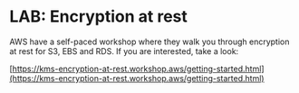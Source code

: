 # LAB: Encryption at rest

AWS have a self-paced workshop where they walk you through encryption at rest for S3, EBS and RDS. If you are interested, take a look:

[https://kms-encryption-at-rest.workshop.aws/getting-started.html](https://kms-encryption-at-rest.workshop.aws/getting-started.html)
